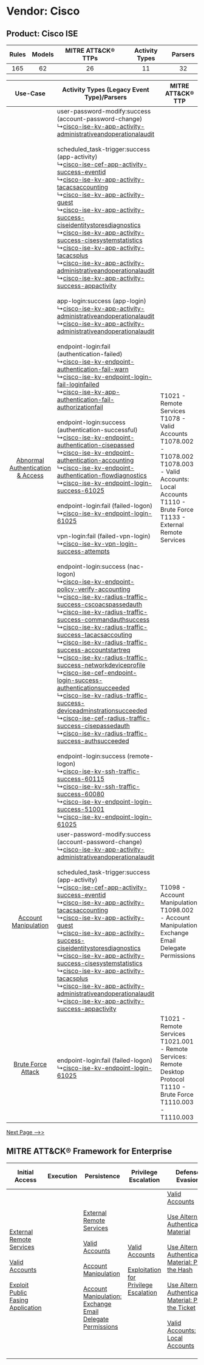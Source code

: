 Vendor: Cisco
=============
Product: Cisco ISE
------------------
| Rules | Models | MITRE ATT&CK® TTPs | Activity Types | Parsers |
|:-----:|:------:|:------------------:|:--------------:|:-------:|
|  165  |   62   |         26         |       11       |   32    |

|    Use-Case    | Activity Types (Legacy Event Type)/Parsers    | MITRE ATT&CK® TTP    | Content    |
|:----:| ---- | ---- | ---- |
| [Abnormal Authentication & Access](../../../UseCases/uc_abnormal_authentication_&_access.md) |  user-password-modify:success (account-password-change)<br> ↳[cisco-ise-kv-app-activity-administrativeandoperationalaudit](Ps/pC_ciscoisekvappactivityadministrativeandoperationalaudit.md)<br><br> scheduled_task-trigger:success (app-activity)<br> ↳[cisco-ise-cef-app-activity-success-eventid](Ps/pC_ciscoisecefappactivitysuccesseventid.md)<br> ↳[cisco-ise-kv-app-activity-tacacsaccounting](Ps/pC_ciscoisekvappactivitytacacsaccounting.md)<br> ↳[cisco-ise-kv-app-activity-guest](Ps/pC_ciscoisekvappactivityguest.md)<br> ↳[cisco-ise-kv-app-activity-success-ciseidentitystoresdiagnostics](Ps/pC_ciscoisekvappactivitysuccessciseidentitystoresdiagnostics.md)<br> ↳[cisco-ise-kv-app-activity-success-cisesystemstatistics](Ps/pC_ciscoisekvappactivitysuccesscisesystemstatistics.md)<br> ↳[cisco-ise-kv-app-activity-tacacsplus](Ps/pC_ciscoisekvappactivitytacacsplus.md)<br> ↳[cisco-ise-kv-app-activity-administrativeandoperationalaudit](Ps/pC_ciscoisekvappactivityadministrativeandoperationalaudit.md)<br> ↳[cisco-ise-kv-app-activity-success-appactivity](Ps/pC_ciscoisekvappactivitysuccessappactivity.md)<br><br> app-login:success (app-login)<br> ↳[cisco-ise-kv-app-activity-administrativeandoperationalaudit](Ps/pC_ciscoisekvappactivityadministrativeandoperationalaudit.md)<br> ↳[cisco-ise-kv-app-activity-administrativeandoperationalaudit](Ps/pC_ciscoisekvappactivityadministrativeandoperationalaudit.md)<br><br> endpoint-login:fail (authentication-failed)<br> ↳[cisco-ise-kv-endpoint-authentication-fail-warn](Ps/pC_ciscoisekvendpointauthenticationfailwarn.md)<br> ↳[cisco-ise-kv-endpoint-login-fail-loginfailed](Ps/pC_ciscoisekvendpointloginfailloginfailed.md)<br> ↳[cisco-ise-kv-app-authentication-fail-authorizationfail](Ps/pC_ciscoisekvappauthenticationfailauthorizationfail.md)<br><br> endpoint-login:success (authentication-successful)<br> ↳[cisco-ise-kv-endpoint-authentication-cisepassed](Ps/pC_ciscoisekvendpointauthenticationcisepassed.md)<br> ↳[cisco-ise-kv-endpoint-authentication-accounting](Ps/pC_ciscoisekvendpointauthenticationaccounting.md)<br> ↳[cisco-ise-kv-endpoint-authentication-flowdiagnostics](Ps/pC_ciscoisekvendpointauthenticationflowdiagnostics.md)<br> ↳[cisco-ise-kv-endpoint-login-success-61025](Ps/pC_ciscoisekvendpointloginsuccess61025.md)<br><br> endpoint-login:fail (failed-logon)<br> ↳[cisco-ise-kv-endpoint-login-61025](Ps/pC_ciscoisekvendpointlogin61025.md)<br><br> vpn-login:fail (failed-vpn-login)<br> ↳[cisco-ise-kv-vpn-login-success-attempts](Ps/pC_ciscoisekvvpnloginsuccessattempts.md)<br><br> endpoint-login:success (nac-logon)<br> ↳[cisco-ise-kv-endpoint-policy-verify-accounting](Ps/pC_ciscoisekvendpointpolicyverifyaccounting.md)<br> ↳[cisco-ise-kv-radius-traffic-success-cscoacspassedauth](Ps/pC_ciscoisekvradiustrafficsuccesscscoacspassedauth.md)<br> ↳[cisco-ise-kv-radius-traffic-success-commandauthsuccess](Ps/pC_ciscoisekvradiustrafficsuccesscommandauthsuccess.md)<br> ↳[cisco-ise-kv-radius-traffic-success-tacacsaccouting](Ps/pC_ciscoisekvradiustrafficsuccesstacacsaccouting.md)<br> ↳[cisco-ise-kv-radius-traffic-success-accountstartreq](Ps/pC_ciscoisekvradiustrafficsuccessaccountstartreq.md)<br> ↳[cisco-ise-kv-radius-traffic-success-networkdeviceprofile](Ps/pC_ciscoisekvradiustrafficsuccessnetworkdeviceprofile.md)<br> ↳[cisco-ise-cef-endpoint-login-success-authenticationsucceeded](Ps/pC_ciscoisecefendpointloginsuccessauthenticationsucceeded.md)<br> ↳[cisco-ise-kv-radius-traffic-success-deviceadminstrationsucceeded](Ps/pC_ciscoisekvradiustrafficsuccessdeviceadminstrationsucceeded.md)<br> ↳[cisco-ise-cef-radius-traffic-success-cisepassedauth](Ps/pC_ciscoisecefradiustrafficsuccesscisepassedauth.md)<br> ↳[cisco-ise-kv-radius-traffic-success-authsucceeded](Ps/pC_ciscoisekvradiustrafficsuccessauthsucceeded.md)<br><br> endpoint-login:success (remote-logon)<br> ↳[cisco-ise-kv-ssh-traffic-success-60115](Ps/pC_ciscoisekvsshtrafficsuccess60115.md)<br> ↳[cisco-ise-kv-ssh-traffic-success-60080](Ps/pC_ciscoisekvsshtrafficsuccess60080.md)<br> ↳[cisco-ise-kv-endpoint-login-success-51001](Ps/pC_ciscoisekvendpointloginsuccess51001.md)<br> ↳[cisco-ise-kv-endpoint-login-61025](Ps/pC_ciscoisekvendpointlogin61025.md)<br> | T1021 - Remote Services<br>T1078 - Valid Accounts<br>T1078.002 - T1078.002<br>T1078.003 - Valid Accounts: Local Accounts<br>T1110 - Brute Force<br>T1133 - External Remote Services<br> | [<ul><li>46 Rules</li></ul><ul><li>19 Models</li></ul>](RM/r_m_cisco_cisco_ise_Abnormal_Authentication_&_Access.md) |
|    [Account Manipulation](../../../UseCases/uc_account_manipulation.md)    |  user-password-modify:success (account-password-change)<br> ↳[cisco-ise-kv-app-activity-administrativeandoperationalaudit](Ps/pC_ciscoisekvappactivityadministrativeandoperationalaudit.md)<br><br> scheduled_task-trigger:success (app-activity)<br> ↳[cisco-ise-cef-app-activity-success-eventid](Ps/pC_ciscoisecefappactivitysuccesseventid.md)<br> ↳[cisco-ise-kv-app-activity-tacacsaccounting](Ps/pC_ciscoisekvappactivitytacacsaccounting.md)<br> ↳[cisco-ise-kv-app-activity-guest](Ps/pC_ciscoisekvappactivityguest.md)<br> ↳[cisco-ise-kv-app-activity-success-ciseidentitystoresdiagnostics](Ps/pC_ciscoisekvappactivitysuccessciseidentitystoresdiagnostics.md)<br> ↳[cisco-ise-kv-app-activity-success-cisesystemstatistics](Ps/pC_ciscoisekvappactivitysuccesscisesystemstatistics.md)<br> ↳[cisco-ise-kv-app-activity-tacacsplus](Ps/pC_ciscoisekvappactivitytacacsplus.md)<br> ↳[cisco-ise-kv-app-activity-administrativeandoperationalaudit](Ps/pC_ciscoisekvappactivityadministrativeandoperationalaudit.md)<br> ↳[cisco-ise-kv-app-activity-success-appactivity](Ps/pC_ciscoisekvappactivitysuccessappactivity.md)<br>    | T1098 - Account Manipulation<br>T1098.002 - Account Manipulation: Exchange Email Delegate Permissions<br>    | [<ul><li>4 Rules</li></ul><ul><li>1 Models</li></ul>](RM/r_m_cisco_cisco_ise_Account_Manipulation.md)    |
|    [Brute Force Attack](../../../UseCases/uc_brute_force_attack.md)    |  endpoint-login:fail (failed-logon)<br> ↳[cisco-ise-kv-endpoint-login-61025](Ps/pC_ciscoisekvendpointlogin61025.md)<br>    | T1021 - Remote Services<br>T1021.001 - Remote Services: Remote Desktop Protocol<br>T1110 - Brute Force<br>T1110.003 - T1110.003<br>    | [<ul><li>9 Rules</li></ul>](RM/r_m_cisco_cisco_ise_Brute_Force_Attack.md)    |
[Next Page -->>](2_ds_cisco_cisco_ise.md)

MITRE ATT&CK® Framework for Enterprise
--------------------------------------
| Initial Access                                                                                                                                                                                                                         | Execution | Persistence                                                                                                                                                                                                                                                                                                                                 | Privilege Escalation                                                                                                                                          | Defense Evasion                                                                                                                                                                                                                                                                                                                                                                                                                                                                  | Credential Access                                                                                                                                                                                                                                                                                                                                | Discovery                                                                    | Lateral Movement                                                                                                                                                                                                                                                                                                                                    | Collection                                                                                                                                                            | Command and Control                                                                                                                       | Exfiltration | Impact |
| -------------------------------------------------------------------------------------------------------------------------------------------------------------------------------------------------------------------------------------- | --------- | ------------------------------------------------------------------------------------------------------------------------------------------------------------------------------------------------------------------------------------------------------------------------------------------------------------------------------------------- | ------------------------------------------------------------------------------------------------------------------------------------------------------------- | -------------------------------------------------------------------------------------------------------------------------------------------------------------------------------------------------------------------------------------------------------------------------------------------------------------------------------------------------------------------------------------------------------------------------------------------------------------------------------- | ------------------------------------------------------------------------------------------------------------------------------------------------------------------------------------------------------------------------------------------------------------------------------------------------------------------------------------------------ | ---------------------------------------------------------------------------- | --------------------------------------------------------------------------------------------------------------------------------------------------------------------------------------------------------------------------------------------------------------------------------------------------------------------------------------------------- | --------------------------------------------------------------------------------------------------------------------------------------------------------------------- | ----------------------------------------------------------------------------------------------------------------------------------------- | ------------ | ------ |
| [External Remote Services](https://attack.mitre.org/techniques/T1133)<br><br>[Valid Accounts](https://attack.mitre.org/techniques/T1078)<br><br>[Exploit Public Fasing Application](https://attack.mitre.org/techniques/T1190)<br><br> |           | [External Remote Services](https://attack.mitre.org/techniques/T1133)<br><br>[Valid Accounts](https://attack.mitre.org/techniques/T1078)<br><br>[Account Manipulation](https://attack.mitre.org/techniques/T1098)<br><br>[Account Manipulation: Exchange Email Delegate Permissions](https://attack.mitre.org/techniques/T1098/002)<br><br> | [Valid Accounts](https://attack.mitre.org/techniques/T1078)<br><br>[Exploitation for Privilege Escalation](https://attack.mitre.org/techniques/T1068)<br><br> | [Valid Accounts](https://attack.mitre.org/techniques/T1078)<br><br>[Use Alternate Authentication Material](https://attack.mitre.org/techniques/T1550)<br><br>[Use Alternate Authentication Material: Pass the Hash](https://attack.mitre.org/techniques/T1550/002)<br><br>[Use Alternate Authentication Material: Pass the Ticket](https://attack.mitre.org/techniques/T1550/003)<br><br>[Valid Accounts: Local Accounts](https://attack.mitre.org/techniques/T1078/003)<br><br> | [Brute Force](https://attack.mitre.org/techniques/T1110)<br><br>[Steal or Forge Kerberos Tickets](https://attack.mitre.org/techniques/T1558)<br><br>[Credentials from Password Stores](https://attack.mitre.org/techniques/T1555)<br><br>[Steal or Forge Kerberos Tickets: Kerberoasting](https://attack.mitre.org/techniques/T1558/003)<br><br> | [Remote System Discovery](https://attack.mitre.org/techniques/T1018)<br><br> | [Exploitation of Remote Services](https://attack.mitre.org/techniques/T1210)<br><br>[Remote Services](https://attack.mitre.org/techniques/T1021)<br><br>[Use Alternate Authentication Material](https://attack.mitre.org/techniques/T1550)<br><br>[Remote Services: Remote Desktop Protocol](https://attack.mitre.org/techniques/T1021/001)<br><br> | [Email Collection](https://attack.mitre.org/techniques/T1114)<br><br>[Email Collection: Email Forwarding Rule](https://attack.mitre.org/techniques/T1114/003)<br><br> | [Proxy: Multi-hop Proxy](https://attack.mitre.org/techniques/T1090/003)<br><br>[Proxy](https://attack.mitre.org/techniques/T1090)<br><br> |              |        |